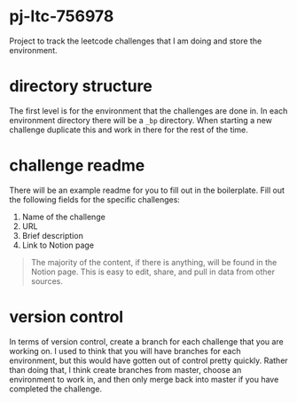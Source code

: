 # pj-ltc-756978 #
Project to track the leetcode challenges that I am doing and store the environment.

# directory structure #
The first level is for the environment that the challenges are done in. In each environment directory there will be a `_bp` directory. When starting a new challenge duplicate this and work in there for the rest of the time.

# challenge readme #
There will be an example readme for you to fill out in the boilerplate. Fill out the following fields for the specific challenges:
1. Name of the challenge
2. URL
3. Brief description
4. Link to Notion page

> The majority of the content, if there is anything, will be found in the Notion page. This is easy to edit, share, and pull in data from other sources.

# version control #
In terms of version control, create a branch for each challenge that you are working on. I used to think that you will have branches for each environment, but this would have gotten out of control pretty quickly. Rather than doing that, I think create branches from master, choose an environment to work in, and then only merge back into master if you have completed the challenge.